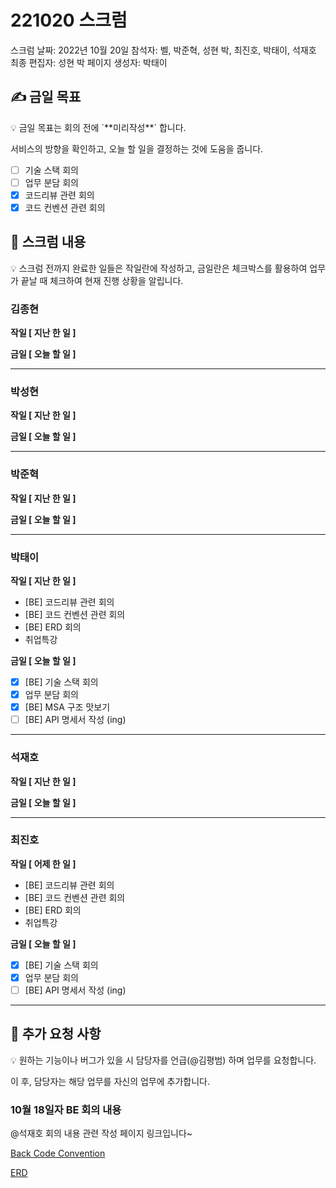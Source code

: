# 221020 스크럼

스크럼 날짜: 2022년 10월 20일
참석자: 벨, 박준혁, 성현 박, 최진호, 박태이, 석재호
최종 편집자: 성현 박
페이지 생성자: 박태이

## ✍ 금일 목표

<aside>
💡 금일 목표는 회의 전에 `**미리작성**` 합니다.

서비스의 방향을 확인하고, 오늘 할 일을 결정하는 것에 도움을 줍니다.

</aside>

- [ ]  기술 스택 회의
- [ ]  업무 분담 회의
- [x]  코드리뷰 관련 회의
- [x]  코드 컨벤션 관련 회의

## 📑 스크럼 내용

<aside>
💡 스크럼 전까지 완료한 일들은 작일란에 작성하고, 
금일란은 체크박스를 활용하여 업무가 끝날 때 체크하여 현재 진행 상황을 알립니다.

</aside>

### 김종현

**작일 [ 지난 한 일 ]**


**금일 [ 오늘 할 일 ]**


---

### 박성현

**작일 [ 지난 한 일 ]**


**금일 [ 오늘 할 일 ]**


---

### 박준혁

**작일 [ 지난 한 일 ]**


**금일 [ 오늘 할 일 ]**


---

### 박태이

**작일 [ 지난 한 일 ]**

- [BE] 코드리뷰 관련 회의
- [BE] 코드 컨벤션 관련 회의
- [BE] ERD 회의
- 취업특강

**금일 [ 오늘 할 일 ]**

- [x]  [BE] 기술 스택 회의
- [x]  업무 분담 회의
- [x]  [BE] MSA 구조 맛보기
- [ ]  [BE] API 명세서 작성 (ing)

---

### 석재호

**작일 [ 지난 한 일 ]**


**금일 [ 오늘 할 일 ]**


---

### 최진호

**작일 [ 어제 한 일 ]**

- [BE] 코드리뷰 관련 회의
- [BE] 코드 컨벤션 관련 회의
- [BE] ERD 회의
- 취업특강

**금일 [ 오늘 할 일 ]**

- [x]  [BE] 기술 스택 회의
- [x]  업무 분담 회의
- [ ]  [BE] API 명세서 작성 (ing)

---

## 📢 추가 요청 사항

<aside>
💡 원하는 기능이나 버그가 있을 시 담당자를 언급(@김평범) 하며 업무를 요청합니다.

이 후, 담당자는 해당 업무를 자신의 업무에 추가합니다.

</aside>

### 10월 18일자 BE 회의 내용

@석재호 회의 내용 관련 작성 페이지 링크입니다~

[Back Code Convention](https://www.notion.so/Back-Code-Convention-1b5a94962d7a46e795305d99d35cea4c) 

[ERD](https://www.notion.so/ERD-7a09625a40484714bdc6b46c73375665)